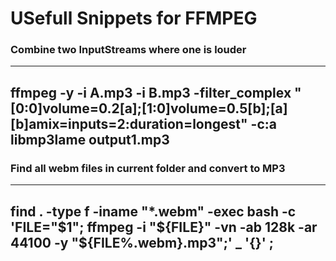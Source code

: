 # USefull Snippets for FFMPEG

### Combine two InputStreams where one is louder

---
ffmpeg -y -i A.mp3 -i B.mp3 -filter_complex "[0:0]volume=0.2[a];[1:0]volume=0.5[b];[a][b]amix=inputs=2:duration=longest" -c:a libmp3lame output1.mp3
---

### Find all webm files in current folder and convert to MP3
---
find . -type f -iname "*.webm" -exec bash -c 'FILE="$1"; ffmpeg -i "${FILE}" -vn -ab 128k -ar 44100 -y "${FILE%.webm}.mp3";' _ '{}' \;
---
